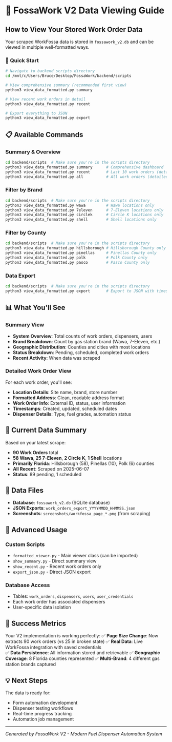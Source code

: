 # 🎯 FossaWork V2 Data Viewing Guide

## How to View Your Stored Work Order Data

Your scraped WorkFossa data is stored in `fossawork_v2.db` and can be viewed in multiple well-formatted ways.

### 🚀 Quick Start

```bash
# Navigate to backend scripts directory
cd /mnt/c/Users/Bruce/Desktop/FossaWork/backend/scripts

# View comprehensive summary (recommended first view)
python3 view_data_formatted.py summary

# View recent work orders in detail
python3 view_data_formatted.py recent

# Export everything to JSON
python3 view_data_formatted.py export
```

## 📋 Available Commands

### Summary & Overview
```bash
cd backend/scripts  # Make sure you're in the scripts directory
python3 view_data_formatted.py summary      # Comprehensive dashboard
python3 view_data_formatted.py recent       # Last 10 work orders (detailed)
python3 view_data_formatted.py all          # All work orders (detailed)
```

### Filter by Brand
```bash
cd backend/scripts  # Make sure you're in the scripts directory
python3 view_data_formatted.py wawa         # Wawa locations only
python3 view_data_formatted.py 7eleven      # 7-Eleven locations only  
python3 view_data_formatted.py circlek      # Circle K locations only
python3 view_data_formatted.py shell        # Shell locations only
```

### Filter by County
```bash
cd backend/scripts  # Make sure you're in the scripts directory
python3 view_data_formatted.py hillsborough # Hillsborough County only
python3 view_data_formatted.py pinellas     # Pinellas County only
python3 view_data_formatted.py polk         # Polk County only
python3 view_data_formatted.py pasco        # Pasco County only
```

### Data Export
```bash
cd backend/scripts  # Make sure you're in the scripts directory
python3 view_data_formatted.py export       # Export to JSON with timestamp
```

## 📊 What You'll See

### Summary View
- **System Overview**: Total counts of work orders, dispensers, users
- **Brand Breakdown**: Count by gas station brand (Wawa, 7-Eleven, etc.)
- **Geographic Distribution**: Counties and cities with most locations
- **Status Breakdown**: Pending, scheduled, completed work orders
- **Recent Activity**: When data was scraped

### Detailed Work Order View
For each work order, you'll see:
- **Location Details**: Site name, brand, store number
- **Formatted Address**: Clean, readable address format
- **Work Order Info**: External ID, status, user information
- **Timestamps**: Created, updated, scheduled dates
- **Dispenser Details**: Type, fuel grades, automation status

## 🎯 Current Data Summary

Based on your latest scrape:
- **90 Work Orders** total
- **58 Wawa**, **25 7-Eleven**, **2 Circle K**, **1 Shell** locations
- **Primarily Florida**: Hillsborough (58), Pinellas (10), Polk (6) counties
- **All Recent**: Scraped on 2025-06-07
- **Status**: 89 pending, 1 scheduled

## 📁 Data Files

- **Database**: `fossawork_v2.db` (SQLite database)
- **JSON Exports**: `work_orders_export_YYYYMMDD_HHMMSS.json`
- **Screenshots**: `screenshots/workfossa_page_*.png` (from scraping)

## 🔧 Advanced Usage

### Custom Scripts
- `formatted_viewer.py` - Main viewer class (can be imported)
- `show_summary.py` - Direct summary view
- `show_recent.py` - Recent work orders only
- `export_json.py` - Direct JSON export

### Database Access
- Tables: `work_orders`, `dispensers`, `users`, `user_credentials`
- Each work order has associated dispensers
- User-specific data isolation

## 🎉 Success Metrics

Your V2 implementation is working perfectly:
✅ **Page Size Change**: Now extracts 90 work orders (vs 25 in broken state)
✅ **Real Data**: Live WorkFossa integration with saved credentials  
✅ **Data Persistence**: All information stored and retrievable
✅ **Geographic Coverage**: 8 Florida counties represented
✅ **Multi-Brand**: 4 different gas station brands captured

## 💡 Next Steps

The data is ready for:
- Form automation development
- Dispenser testing workflows  
- Real-time progress tracking
- Automation job management

---

*Generated by FossaWork V2 - Modern Fuel Dispenser Automation System*